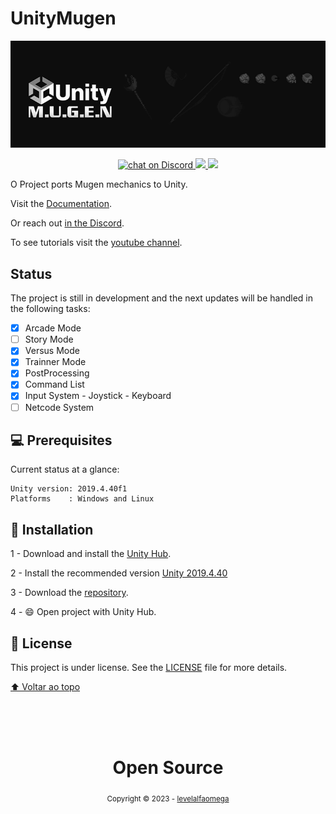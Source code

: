 # UnityMugen

![Project Logo](./.github/logo.png)


<p align="center">
  <a href="https://discord.gg/cWFA4kzqfb">
  <img src="https://img.shields.io/discord/1115699984734625802?logo=discord" alt="chat on Discord">
  </a>

  <a href="https://github.com/levelalfaomega/UnityMugen/graphs/contributors" alt="Contributors">
  <img src="https://img.shields.io/github/contributors/levelalfaomega/UnityMugen" />
  </a>
  
  <a href="https://github.com/levelalfaomega/UnityMugen/pulse" alt="Activity">
  <img src="https://img.shields.io/github/commit-activity/m/levelalfaomega/UnityMugen" />
  </a>
</p>


O Project ports Mugen mechanics to Unity.

Visit the [Documentation](https://levelalfaomega.gitbook.io/unity-mugen/).

Or reach out [in the Discord](https://discord.gg/cWFA4kzqfb).

To see tutorials visit the [youtube channel](https://www.youtube.com/channel/UCh6gZU6HF12FPnp492XRabA).

## Status 
The project is still in development and the next updates will be handled in the following tasks:
- [x] Arcade Mode
- [ ] Story Mode
- [x] Versus Mode
- [x] Trainner Mode
- [x] PostProcessing
- [x] Command List
- [x] Input System - Joystick - Keyboard
- [ ] Netcode System

## 💻 Prerequisites

Current status at a glance:
```
Unity version: 2019.4.40f1
Platforms    : Windows and Linux
```


## 🚀 Installation

1 - Download and install the [Unity Hub](https://unity.com/download).

2 - Install the recommended version [Unity 2019.4.40](https://unity.com/releases/editor/archive)

3 - Download the [repository](https://github.com/levelalfaomega/TesteUnity).

4 - 😄 Open project with Unity Hub.


## 📝 License
This project is under license. See the [LICENSE](LICENSE) file for more details.


[⬆ Voltar ao topo](#UnityMugen)<br>



<div align="center">
  <br/>
  <br/>
  <br/>
    <div>
      <h1>Open Source</h1>
      <sub>Copyright © 2023 - <a href="https://github.com/levelalfaomega">levelalfaomega</sub></a>
    </div>
  <br/>
</div>
